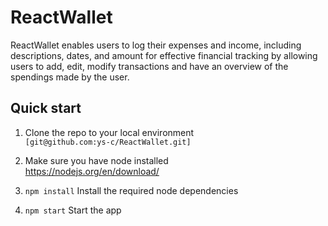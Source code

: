 # ReactWallet
ReactWallet enables users to log their expenses and income, including descriptions, dates, and amount for effective financial tracking by allowing users to add, edit, modify transactions and have an overview of the spendings made by the user.

## Quick start
1. Clone the repo to your local environment  
   `[git@github.com:ys-c/ReactWallet.git]`

2. Make sure you have node installed  
   https://nodejs.org/en/download/

3. `npm install` Install the required node dependencies


4. `npm start` Start the app 